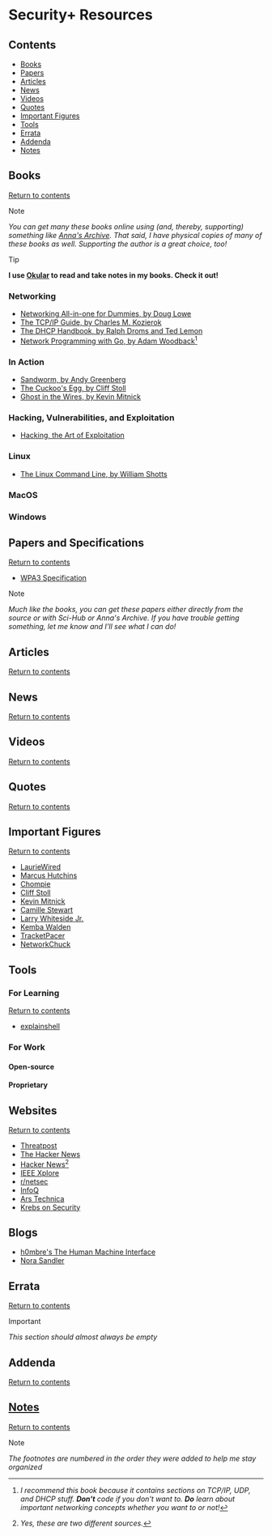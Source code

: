 # Security+ Resources

## Contents

- [Books](#books)
- [Papers](#papers)
- [Articles](#articles)
- [News](#news)
- [Videos](#videos)
- [Quotes](#quotes)
- [Important Figures](#important-figures)
- [Tools](#tools)
- [Errata](#errata)
- [Addenda](#addenda)
- [Notes](#notes)

## Books

[Return to contents](#contents)

> [!NOTE] 
> _You can get many these books online using (and, thereby,
> supporting) something like [Anna's Archive](https://annas-archive.org). That
> said, I have physical copies of many of these books as well. Supporting the
> author is a great choice, too!_

> [!TIP] 
> **I use [Okular](https://okular.kde.org) to read and take notes in my
> books. Check it out!**

### Networking

- [Networking All-in-one for Dummies, by Doug Lowe](https://www.amazon.com/Networking-All-One-Dummies-Computer/dp/1119689015/ref=sims_dp_d_dex_ai_speed_loc_mtl_v5_t1_d_sccl_1_1/139-8139773-0541653?pd_rd_w=r6661&content-id=amzn1.sym.da3a5e11-8f5f-413b-a68b-31ceac43c758&pf_rd_p=da3a5e11-8f5f-413b-a68b-31ceac43c758&pf_rd_r=R2HV43QP3MWENN1ZHC80&pd_rd_wg=WdBJW&pd_rd_r=f5eac167-1f38-4418-a728-7a02a14246ee&pd_rd_i=1119689015&psc=1)
- [The TCP/IP Guide, by Charles M. Kozierok](https://www.amazon.com/TCP-Guide-Comprehensive-Illustrated-Protocols-ebook/dp/B008G30T7W)
- [The DHCP Handbook, by Ralph Droms and Ted Lemon](https://www.amazon.com/DHCP-Handbook-Understanding-Deploying-Configuration/dp/1578701376)
- [Network Programming with Go, by Adam Woodback](https://www.amazon.com/Network-Programming-Go-Adam-Woodbeck/dp/1718500882/ref=sr_1_4?crid=HYUHQVE21O07&dib=eyJ2IjoiMSJ9.rpvTgx3WWoXNe5JS1LjUAQokZDAcU9veLsyvGYfdLPM6cpxJHcTYC96frabxAJc8AERi29WZ9ZJaV71j7rwRkrrOiw3qPFDNGvU9qPbf9Xej6YwYzhS9vjz1tOXEOjn5TMUxts4NVgxjTV9Rd0DwF9zIbFtt5Dm0SFb2GlqLVCqi6w9jBSyxP6Z7wOhf1k8oLZoU0S8z3Eph8N1dT-F_p838m-uRd1OCxevD0Qt3EDk.znEJdhwU3rSSX7_z46VrI9pFcvzAqlKKK86GyK-afCw&dib_tag=se&keywords=Golang+no+starch+press&qid=1726519757&sprefix=golang+no+starch+pres%2Caps%2C171&sr=8-4)[^2]

[^2]:
    _I recommend this book because it contains sections on TCP/IP, UDP, and DHCP
    stuff. **Don't** code if you don't want to. **Do** learn about important
    networking concepts whether you want to or not!_

### In Action

- [Sandworm, by Andy Greenberg](https://www.amazon.com/Sandworm-Cyberwar-Kremlins-Dangerous-Hackers/dp/0525564632/ref=sr_1_1?crid=1YDCHWRC34G1R&dib=eyJ2IjoiMSJ9.X1_eqlifpJjDskXY5LhDaRVf_GdDzNbZH8_KCDbiLradh3GDYDGCZuPjT6s2un0YBmz8s9v51lOlgEIgTSspYPUbAo-pZTF0xHpYJVcdj4sks7drBaa3pfJjSdctrHyMzZlNZhn0CFI0DhZx0ZnBADE9un3YPF88SCwPIV-tOegrsC8X27E2AHv9A0Xj2Z1DIvkDiGSOcLcG1kBx9hA0Lk_QF3nCg1YuhwP7J71H0As.avMyVygX4T_TDc16WBYGF0u1IWghJ4PWmBCZBUadHSU&dib_tag=se&keywords=sandworm+by+andy+greenberg&qid=1725897104&sprefix=sandworm+by+andy+gr%2Caps%2C102&sr=8-1)
- [The Cuckoo's Egg, by Cliff Stoll](https://www.amazon.com/Cuckoos-Egg-Tracking-Computer-Espionage/dp/1416507787/ref=sr_1_1?crid=IYVO694BKM34&dib=eyJ2IjoiMSJ9.PGRh0kydew_-dS8NtBrkmb8kWSQPcm2KXrwPQYGU0vD_YxDn6WvicdofzM8Dqg-D4mg0VQklujzcCIWnYF6Lnvw9mUsPthGz_5TyefVrBD58mE-9ba4QJ5ITAo9rZeCo4PKe5-qg_0KS41yIjLU6qvHp9Pg1-8Zl5jbjvvh1ezkt4IkJSzbzIlpKWFA0KGm5395kf63uDeYPgIFF0JoYJji_ahpcrmstsrOXGRJMXu0.f4kiEcmwDRN_KoIl7Pz05QetdPvS2bl_v6RIJTQKerM&dib_tag=se&keywords=the+cuckoo%27s+egg&qid=1725897123&sprefix=the+cuck%2Caps%2C117&sr=8-1)
- [Ghost in the Wires, by Kevin Mitnick](https://www.amazon.com/Ghost-Wires-Adventures-Worlds-Wanted/dp/0316037729/ref=sr_1_1?crid=2HZGVCVYU97VH&dib=eyJ2IjoiMSJ9.90u380fIFTHgTF_NOGoMLgHFAtkcgfnuK1FGY7UfJHPQD-q-1WM9nuXDIrG8Oi7xG078wedWSfL6Yiybrq_weB4gsxHaOIU6BI84bp3RqZCd8dnPkAsr8TI05DHdTzOU5vfI_m-57J_eQ5O00dhKiUdMHHLBEXq_YugQ44s93cphhbNo4yj3d6KWuPbq4uUJ.4zE-ZNP0QI1BCbMTVvTXrq78_beswhebvFp0I_RdwBQ&dib_tag=se&keywords=ghost+in+the+wires+by+kevin+mitnick&qid=1725897151&sprefix=ghost+in+the+wire%2Caps%2C122&sr=8-1)

### Hacking, Vulnerabilities, and Exploitation

- [Hacking, the Art of Exploitation](https://www.amazon.com/Hacking-Art-Exploitation-Jon-Erickson/dp/1593271441)

### Linux

- [The Linux Command Line, by William Shotts](https://www.amazon.com/Linux-Command-Line-2nd-Introduction/dp/1593279523)

### MacOS

### Windows

## Papers and Specifications

[Return to contents](#contents)

- [WPA3 Specification](https://www.wi-fi.org/system/files/WPA3%20Specification%20v3.1.pdf)

> [!NOTE] 
> _Much like the books, you can get these papers either directly from
> the source or with Sci-Hub or Anna's Archive. If you have trouble getting
> something, let me know and I'll see what I can do!_

## Articles

[Return to contents](#contents)

## News

[Return to contents](#contents)

## Videos

[Return to contents](#contents)

## Quotes

[Return to contents](#contents)

## Important Figures

[Return to contents](#contents)

- [LaurieWired](https://lauriewired.com)
- [Marcus Hutchins](https://en.wikipedia.org/wiki/Marcus_Hutchins)
- [Chompie](https://chomp.ie/Home)
- [Cliff Stoll](https://en.wikipedia.org/wiki/Clifford_Stoll)
- [Kevin Mitnick](https://en.wikipedia.org/wiki/Kevin_Mitnick)
- [Camille Stewart](https://camillestewartgloster.com)
- [Larry Whiteside Jr.](https://www.linkedin.com/in/larrywhitesidejr/)
- [Kemba Walden](https://en.wikipedia.org/wiki/Kemba_Walden)
- [TracketPacer](https://www.tracketpacer.com)
- [NetworkChuck](https://www.youtube.com/user/NetworkChuck)

## Tools

### For Learning

[Return to contents](#contents)

- [explainshell](https://explainshell.com)

### For Work

#### Open-source

#### Proprietary

## Websites

[Return to contents](#contents)

- [Threatpost](https://threatpost.com)
- [The Hacker News](https://thehackernews.com)
- [Hacker News](https://news.ycombinator.com)[^1]
- [IEEE Xplore](https://ieeexplore.ieee.org/Xplore/home.jsp)
- [r/netsec](https://www.reddit.com/r/netsec/)
- [InfoQ](https://www.infoq.com)
- [Ars Technica](https://arstechnica.com)
- [Krebs on Security](https://krebsonsecurity.com)

## Blogs

- [h0mbre's The Human Machine Interface](https://h0mbre.github.io)
- [Nora Sandler](https://norasandler.com)

[^1]: _Yes, these are two different sources._

## Errata

[Return to contents](#contents)

> [!IMPORTANT] 
> _This section should almost always be empty_

## Addenda

[Return to contents](#contents)

## [Notes](https://github.com/dorrajmachai/security-plus-notes)

[Return to contents](#contents)

> [!NOTE] 
> _The footnotes are numbered in the order they were added to help me
> stay organized_
